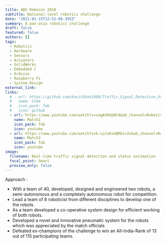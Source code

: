 ```yaml
---
title: ABU Robocon 2018
subtitle: National-level robotics challenge
date: "2021-01-15T22:52:08.395Z"
summary: A pan-asia robotics challenge
draft: false
featured: false
authors: []
tags:
  - Robotics
  - Hardware
  - Sensors
  - Actuators
  - SolidWorks
  - Embedded C
  - Arduino
  - Raspberry Pi
  - System Design
external_link: 
links:
  # - url: https://github.com/KavitShah1998/Traffic_Signal_Detection_Using_Deep_Learning
  #   name: Code
  #   icon_pack: fab
  #   icon: github
  - url: https://www.youtube.com/watch?v=xagASHUpNC0&ab_channel=RobotiXTales
    name: Match1
    icon_pack: fab
    icon: youtube
  - url: https://www.youtube.com/watch?v=k-LLCuKxdQM&t=3s&ab_channel=RobotiXTales
    name: Match2
    icon_pack: fab
    icon: youtube
image:
  filename: Real-time traffic signal detection and status estimation
  focal_point: Smart
  preview_only: false
---
```



Approach : 
 * With a team of 40, developed, designed and engineered two robots, a semi-autonomous and a completely autonomous robot for competition.
 * Lead a team of 8 roboticist from different disciplines to develop one of the robots.
 * As a team developed a co-operative system design for efficient working of both robots.
 * Developed a novel and innovative pneumatic system for the robots which was appreciated by the match officials
 * Defeated ex-champions of the challenge to win an All-India-Rank of 13 out of 115 participating teams.
 

